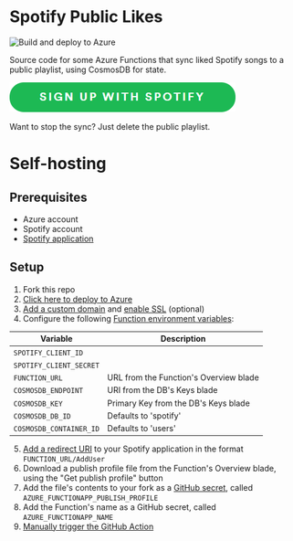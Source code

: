 # Spotify Public Likes
![Build and deploy to Azure](https://github.com/pl4nty/spotify-public-likes/workflows/Build%20and%20deploy%20to%20Azure/badge.svg)

Source code for some Azure Functions that sync liked Spotify songs to a public playlist, using CosmosDB for state.

[![Sign up with Spotify](https://github.com/pl4nty/spotify-public-likes/blob/main/signup.png?raw=true)](https://spotify.tplant.com.au/)

Want to stop the sync? Just delete the public playlist.

# Self-hosting
## Prerequisites
* Azure account
* Spotify account
* [Spotify application](https://developer.spotify.com/documentation/general/guides/app-settings/)

## Setup
1. Fork this repo
2. [Click here to deploy to Azure](https://portal.azure.com/#create/Microsoft.Template/uri/https%3A%2F%2Fraw.githubusercontent.com%2Fpl4nty%2Fspotify-public-likes%2Fmain%2Fazuredeploy.json)
3. [Add a custom domain](https://docs.microsoft.com/en-us/azure/app-service/app-service-web-tutorial-custom-domain#map-your-domain) and [enable SSL](https://docs.microsoft.com/en-us/azure/app-service/configure-ssl-bindings#secure-a-custom-domain) (optional)
4. Configure the following [Function environment variables](https://docs.microsoft.com/en-us/azure/azure-functions/functions-how-to-use-azure-function-app-settings):

Variable | Description
-|-
`SPOTIFY_CLIENT_ID` | 
`SPOTIFY_CLIENT_SECRET` | 
`FUNCTION_URL` | URL from the Function's Overview blade
`COSMOSDB_ENDPOINT` | URI from the DB's Keys blade
`COSMOSDB_KEY` | Primary Key from the DB's Keys blade
`COSMOSDB_DB_ID` | Defaults to 'spotify'
`COSMOSDB_CONTAINER_ID` | Defaults to 'users'

5. [Add a redirect URI](https://developer.spotify.com/documentation/general/guides/app-settings/) to your Spotify application in the format `FUNCTION_URL/AddUser`
6. Download a publish profile file from the Function's Overview blade, using the "Get publish profile" button
7. Add the file's contents to your fork as a [GitHub secret](https://docs.github.com/en/free-pro-team@latest/actions/reference/encrypted-secrets#creating-encrypted-secrets-for-a-repository), called `AZURE_FUNCTIONAPP_PUBLISH_PROFILE`
8. Add the Function's name as a GitHub secret, called `AZURE_FUNCTIONAPP_NAME`
8. [Manually trigger the GitHub Action](https://github.blog/changelog/2020-07-06-github-actions-manual-triggers-with-workflow_dispatch/)